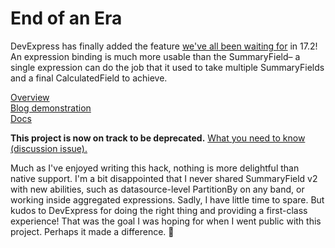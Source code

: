# End of an Era

DevExpress has finally added the feature [we've all been waiting for](https://www.devexpress.com/Support/Center/Question/Details/S133081/summary-provide-the-capability-to-define-expressions-for-the-summaries) in 17.2! An expression binding is much more usable than the SummaryField– a single expression can do the job that it used to take multiple SummaryFields and a final CalculatedField to achieve.

[Overview](https://www.devexpress.com/Subscriptions/New-2017-2.xml#reporting)  
[Blog demonstration](https://community.devexpress.com/blogs/paulu/archive/2017/11/10/reporting-new-binding-expressions-v-17-2.aspx)  
[Docs](https://documentation.devexpress.com/XtraReports/119236/Creating-Reports-in-Visual-Studio/Detailed-Guide-to-DevExpress-Reporting/Providing-Data-to-Reports/Data-Binding-Overview/Binding-Expressions)  

**This project is now on track to be deprecated.** [What you need to know (discussion issue).](https://github.com/jnm2/DevExpressMods/issues/23)

Much as I've enjoyed writing this hack, nothing is more delightful than native support. I'm a bit disappointed that I never shared SummaryField v2 with new abilities, such as datasource-level PartitionBy on any band, or working inside aggregated expressions. Sadly, I have little time to spare. But kudos to DevExpress for doing the right thing and providing a first-class experience! That was the goal I was hoping for when I went public with this project. Perhaps it made a difference. 🎉
